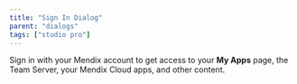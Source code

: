 ```yaml
---
title: "Sign In Dialog"
parent: "dialogs"
tags: ["studio pro"]
---
```


Sign in with your Mendix account to get access to your **My Apps** page, the Team Server, your Mendix Cloud apps, and other content.
